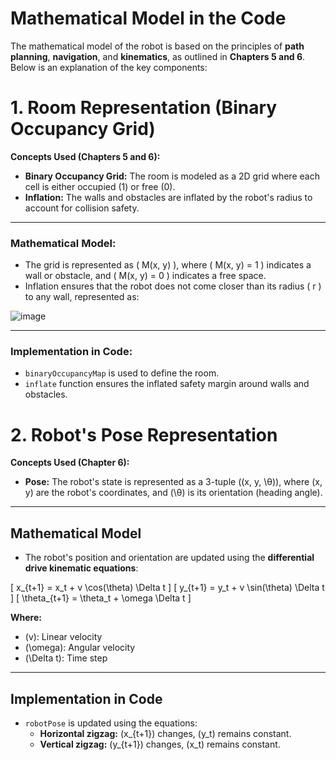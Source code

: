 # Mathematical Model in the Code

The mathematical model of the robot is based on the principles of **path planning**, **navigation**, and **kinematics**, as outlined in **Chapters 5 and 6**. Below is an explanation of the key components:
# 1. Room Representation (Binary Occupancy Grid)

**Concepts Used (Chapters 5 and 6):**
- **Binary Occupancy Grid:** The room is modeled as a 2D grid where each cell is either occupied (1) or free (0).  
- **Inflation:** The walls and obstacles are inflated by the robot's radius to account for collision safety.

---

### **Mathematical Model:**
- The grid is represented as \( M(x, y) \), where \( M(x, y) = 1 \) indicates a wall or obstacle, and \( M(x, y) = 0 \) indicates a free space.  
- Inflation ensures that the robot does not come closer than its radius \( r \) to any wall, represented as:

![image](https://github.com/user-attachments/assets/52592e14-8280-4960-a29c-6a91a73cd873)


---

### **Implementation in Code:**
- `binaryOccupancyMap` is used to define the room.  
- `inflate` function ensures the inflated safety margin around walls and obstacles.
# 2. Robot's Pose Representation

**Concepts Used (Chapter 6):**
- **Pose:** The robot's state is represented as a 3-tuple \((x, y, \θ)\), where \(x, y\) are the robot's coordinates, and \(\θ\) is its orientation (heading angle).

---

## **Mathematical Model**
- The robot's position and orientation are updated using the **differential drive kinematic equations**:

\[
x_{t+1} = x_t + v \cos(\theta) \Delta t
\]
\[
y_{t+1} = y_t + v \sin(\theta) \Delta t
\]
\[
\theta_{t+1} = \theta_t + \omega \Delta t
\]

**Where:**
- \(v\): Linear velocity  
- \(\omega\): Angular velocity  
- \(\Delta t\): Time step  

---

## **Implementation in Code**
- `robotPose` is updated using the equations:
  - **Horizontal zigzag:** \(x_{t+1}\) changes, \(y_t\) remains constant.  
  - **Vertical zigzag:** \(y_{t+1}\) changes, \(x_t\) remains constant.
